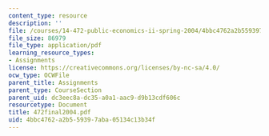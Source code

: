 ```yaml
---
content_type: resource
description: ''
file: /courses/14-472-public-economics-ii-spring-2004/4bbc4762a2b559397aba05134c13b34f_472final2004.pdf
file_size: 86979
file_type: application/pdf
learning_resource_types:
- Assignments
license: https://creativecommons.org/licenses/by-nc-sa/4.0/
ocw_type: OCWFile
parent_title: Assignments
parent_type: CourseSection
parent_uid: dc3eec8a-dc35-a0a1-aac9-d9b13cdf606c
resourcetype: Document
title: 472final2004.pdf
uid: 4bbc4762-a2b5-5939-7aba-05134c13b34f
---
```

